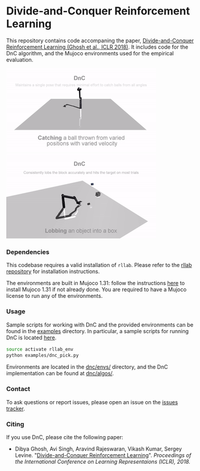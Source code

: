 # Divide-and-Conquer Reinforcement Learning

This repository contains code accompaning the paper, [Divide-and-Conquer Reinforcement Learning (Ghosh et al., ICLR 2018)](https://arxiv.org/abs/1711.09874). It includes code for the DnC algorithm, and the Mujoco environments used for the empirical evaluation.

<img src="videos/catching.gif" width="400px"/> <img src="videos/lobbing.gif" width="400px"/>

### Dependencies

This codebase requires a valid installation of `rllab`. Please refer to the [rllab repository](https://github.com/rll/rllab) for installation instructions.

The environments are built in Mujoco 1.31: follow the instructions [here](https://github.com/openai/mujoco-py/tree/0.5) to install Mujoco 1.31 if not already done. You are required to have a Mujoco license to run any of the environments.

### Usage

Sample scripts for working with DnC and the provided environments can be found in the [examples](examples/) directory. In particular, a sample scripts for running DnC is located [here](examples/dnc_pick.py).

```bash
source activate rllab_env
python examples/dnc_pick.py
```

Environments are located in the [dnc/envs/](dnc/envs/) directory, and the DnC implementation can be found at [dnc/algos/](dnc/algos).

### Contact
To ask questions or report issues, please open an issue on the [issues tracker](https://github.com/dibyaghosh/dnc/issues).

### Citing 

If you use DnC, please cite the following paper:

- Dibya Ghosh, Avi Singh, Aravind Rajeswaran, Vikash Kumar, Sergey Levine. "[Divide-and-Conquer Reinforcement Learning](https://arxiv.org/abs/1711.09874)". _Proceedings of the International Conference on Learning Representaions (ICLR), 2018._
